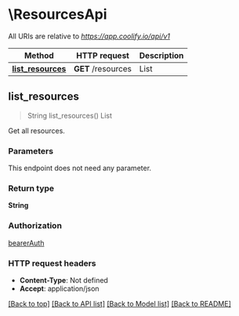 # \ResourcesApi

All URIs are relative to *https://app.coolify.io/api/v1*

Method | HTTP request | Description
------------- | ------------- | -------------
[**list_resources**](ResourcesApi.md#list_resources) | **GET** /resources | List



## list_resources

> String list_resources()
List

Get all resources.

### Parameters

This endpoint does not need any parameter.

### Return type

**String**

### Authorization

[bearerAuth](../README.md#bearerAuth)

### HTTP request headers

- **Content-Type**: Not defined
- **Accept**: application/json

[[Back to top]](#) [[Back to API list]](../README.md#documentation-for-api-endpoints) [[Back to Model list]](../README.md#documentation-for-models) [[Back to README]](../README.md)

